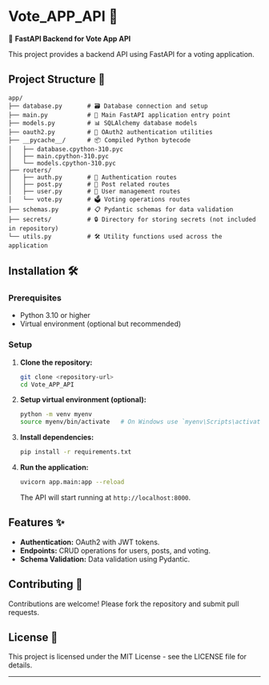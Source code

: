 # Vote_APP_API 🚀

🌟 **FastAPI Backend for Vote App API**

This project provides a backend API using FastAPI for a voting application.

## Project Structure 📁

```
app/
├── database.py       # 🗃️ Database connection and setup
├── main.py           # 🚀 Main FastAPI application entry point
├── models.py         # 📊 SQLAlchemy database models
├── oauth2.py         # 🔐 OAuth2 authentication utilities
├── __pycache__/      # 📦 Compiled Python bytecode
│   ├── database.cpython-310.pyc
│   ├── main.cpython-310.pyc
│   └── models.cpython-310.pyc
├── routers/
│   ├── auth.py       # 🔑 Authentication routes
│   ├── post.py       # 📝 Post related routes
│   ├── user.py       # 👤 User management routes
│   └── vote.py       # 🗳️ Voting operations routes
├── schemas.py        # 📋 Pydantic schemas for data validation
├── secrets/          # 🔒 Directory for storing secrets (not included in repository)
└── utils.py          # 🛠️ Utility functions used across the application
```

## Installation 🛠️

### Prerequisites

- Python 3.10 or higher
- Virtual environment (optional but recommended)

### Setup

1. **Clone the repository:**

   ```bash
   git clone <repository-url>
   cd Vote_APP_API
   ```

2. **Setup virtual environment (optional):**

   ```bash
   python -m venv myenv
   source myenv/bin/activate   # On Windows use `myenv\Scripts\activate`
   ```

3. **Install dependencies:**

   ```bash
   pip install -r requirements.txt
   ```

4. **Run the application:**

   ```bash
   uvicorn app.main:app --reload
   ```

   The API will start running at `http://localhost:8000`.

## Features ✨

- **Authentication:** OAuth2 with JWT tokens.
- **Endpoints:** CRUD operations for users, posts, and voting.
- **Schema Validation:** Data validation using Pydantic.

## Contributing 🤝

Contributions are welcome! Please fork the repository and submit pull requests.

## License 📄

This project is licensed under the MIT License - see the LICENSE file for details.

---
